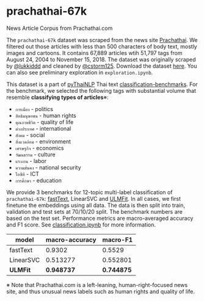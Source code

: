 # prachathai-67k
News Article Corpus from Prachathai.com

The `prachathai-67k` dataset was scraped from the news site [Prachathai](prachathai.com). We filtered out those articles with less than 500 characters of body text, mostly images and cartoons. It contains 67,889 articles wtih 51,797 tags from August 24, 2004 to November 15, 2018. The dataset was originally scraped by [@lukkiddd](https://github.com/lukkiddd) and cleaned by [@cstorm125](https://github.com/cstorm125). Download the dataset [here](https://www.dropbox.com/s/fsxepdka4l2pr45/prachathai-67k.zip?dl=1). You can also see preliminary exploration in `exploration.ipynb`.

This dataset is a part of [pyThaiNLP](https://github.com/PyThaiNLP/) Thai text [classification-benchmarks](https://github.com/PyThaiNLP/classification-benchmarks). For the benchmark, we selected the following tags with substantial volume that resemble **classifying types of articles**※:

* `การเมือง` - politics
* `สิทธิมนุษยชน` - human rights
* `คุณภาพชีวิต` - quality of life
* `ต่างประเทศ` - international
* `สังคม` - social
* `สิ่งแวดล้อม` - environment
* `เศรษฐกิจ` - economics
* `วัฒนธรรม` - culture
* `แรงงาน` - labor
* `ความมั่นคง` - national security
* `ไอซีที` - ICT
* `การศึกษา` - education

We provide 3 benchmarks for 12-topic multi-label classification of `prachathai-67k`: [fastText](https://github.com/facebookresearch/fastText), LinearSVC and [ULMFit](https://github.com/cstorm125/thai2fit). In all cases, we first finetune the embeddings using all data. The data is then split into train, validation and test sets at 70/10/20 split. The benchmark numbers are based on the test set. Performance metrics are macro-averaged accuracy and F1 score. See [classification.ipynb](https://github.com/PyThaiNLP/prachathai-67k/blob/master/classification.ipynb) for more information.

| model     | macro-accuracy | macro-F1 |
|-----------|----------------|----------|
| fastText  | 0.9302         | 0.5529   |
| LinearSVC | 0.513277       | 0.552801 |
| **ULMFit**    | **0.948737**       | **0.744875**	 |

※ Note that Prachathai.com is a left-leaning, human-right-focused news site, and thus unusual news labels such as human rights and quality of life.
